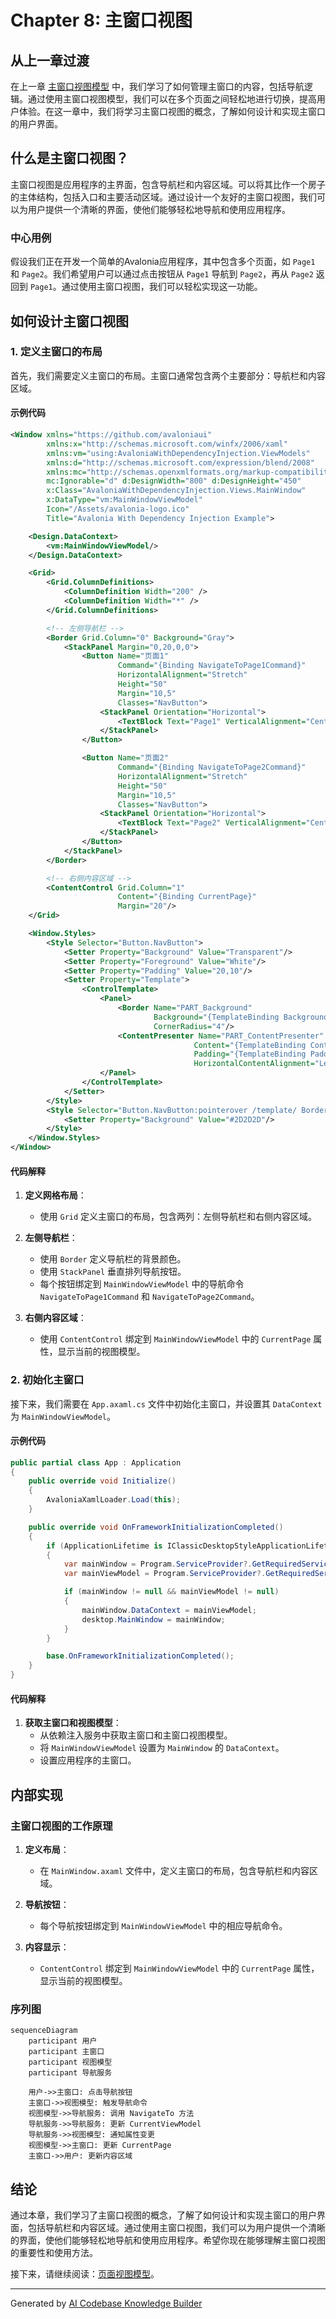 # Chapter 8: 主窗口视图

## 从上一章过渡

在上一章 [主窗口视图模型](07_主窗口视图模型_.md) 中，我们学习了如何管理主窗口的内容，包括导航逻辑。通过使用主窗口视图模型，我们可以在多个页面之间轻松地进行切换，提高用户体验。在这一章中，我们将学习主窗口视图的概念，了解如何设计和实现主窗口的用户界面。

## 什么是主窗口视图？

主窗口视图是应用程序的主界面，包含导航栏和内容区域。可以将其比作一个房子的主体结构，包括入口和主要活动区域。通过设计一个友好的主窗口视图，我们可以为用户提供一个清晰的界面，使他们能够轻松地导航和使用应用程序。

### 中心用例

假设我们正在开发一个简单的Avalonia应用程序，其中包含多个页面，如 `Page1` 和 `Page2`。我们希望用户可以通过点击按钮从 `Page1` 导航到 `Page2`，再从 `Page2` 返回到 `Page1`。通过使用主窗口视图，我们可以轻松实现这一功能。

## 如何设计主窗口视图

### 1. **定义主窗口的布局**

首先，我们需要定义主窗口的布局。主窗口通常包含两个主要部分：导航栏和内容区域。

#### 示例代码

```xml
<Window xmlns="https://github.com/avaloniaui"
        xmlns:x="http://schemas.microsoft.com/winfx/2006/xaml"
        xmlns:vm="using:AvaloniaWithDependencyInjection.ViewModels"
        xmlns:d="http://schemas.microsoft.com/expression/blend/2008"
        xmlns:mc="http://schemas.openxmlformats.org/markup-compatibility/2006"
        mc:Ignorable="d" d:DesignWidth="800" d:DesignHeight="450"
        x:Class="AvaloniaWithDependencyInjection.Views.MainWindow"
        x:DataType="vm:MainWindowViewModel"
        Icon="/Assets/avalonia-logo.ico"
        Title="Avalonia With Dependency Injection Example">

    <Design.DataContext>
        <vm:MainWindowViewModel/>
    </Design.DataContext>

    <Grid>
        <Grid.ColumnDefinitions>
            <ColumnDefinition Width="200" />
            <ColumnDefinition Width="*" />
        </Grid.ColumnDefinitions>

        <!-- 左侧导航栏 -->
        <Border Grid.Column="0" Background="Gray">
            <StackPanel Margin="0,20,0,0">
                <Button Name="页面1"
                        Command="{Binding NavigateToPage1Command}"
                        HorizontalAlignment="Stretch"
                        Height="50"
                        Margin="10,5"
                        Classes="NavButton">
                    <StackPanel Orientation="Horizontal">
                        <TextBlock Text="Page1" VerticalAlignment="Center" FontSize="15"/>
                    </StackPanel>
                </Button>

                <Button Name="页面2"
                        Command="{Binding NavigateToPage2Command}"
                        HorizontalAlignment="Stretch"
                        Height="50"
                        Margin="10,5"
                        Classes="NavButton">
                    <StackPanel Orientation="Horizontal">
                        <TextBlock Text="Page2" VerticalAlignment="Center" FontSize="15"/>
                    </StackPanel>
                </Button>
            </StackPanel>
        </Border>

        <!-- 右侧内容区域 -->
        <ContentControl Grid.Column="1"
                        Content="{Binding CurrentPage}"
                        Margin="20"/>
    </Grid>

    <Window.Styles>
        <Style Selector="Button.NavButton">
            <Setter Property="Background" Value="Transparent"/>
            <Setter Property="Foreground" Value="White"/>
            <Setter Property="Padding" Value="20,10"/>
            <Setter Property="Template">
                <ControlTemplate>
                    <Panel>
                        <Border Name="PART_Background"
                                Background="{TemplateBinding Background}"
                                CornerRadius="4"/>
                        <ContentPresenter Name="PART_ContentPresenter"
                                         Content="{TemplateBinding Content}"
                                         Padding="{TemplateBinding Padding}"
                                         HorizontalContentAlignment="Left"/>
                    </Panel>
                </ControlTemplate>
            </Setter>
        </Style>
        <Style Selector="Button.NavButton:pointerover /template/ Border#PART_Background">
            <Setter Property="Background" Value="#2D2D2D"/>
        </Style>
    </Window.Styles>
</Window>
```

#### 代码解释

1. **定义网格布局**：
   - 使用 `Grid` 定义主窗口的布局，包含两列：左侧导航栏和右侧内容区域。

2. **左侧导航栏**：
   - 使用 `Border` 定义导航栏的背景颜色。
   - 使用 `StackPanel` 垂直排列导航按钮。
   - 每个按钮绑定到 `MainWindowViewModel` 中的导航命令 `NavigateToPage1Command` 和 `NavigateToPage2Command`。

3. **右侧内容区域**：
   - 使用 `ContentControl` 绑定到 `MainWindowViewModel` 中的 `CurrentPage` 属性，显示当前的视图模型。

### 2. **初始化主窗口**

接下来，我们需要在 `App.axaml.cs` 文件中初始化主窗口，并设置其 `DataContext` 为 `MainWindowViewModel`。

#### 示例代码

```csharp
public partial class App : Application
{
    public override void Initialize()
    {
        AvaloniaXamlLoader.Load(this);
    }

    public override void OnFrameworkInitializationCompleted()
    {
        if (ApplicationLifetime is IClassicDesktopStyleApplicationLifetime desktop)
        {
            var mainWindow = Program.ServiceProvider?.GetRequiredService<MainWindow>();
            var mainViewModel = Program.ServiceProvider?.GetRequiredService<MainWindowViewModel>();

            if (mainWindow != null && mainViewModel != null)
            {
                mainWindow.DataContext = mainViewModel;
                desktop.MainWindow = mainWindow;
            }
        }

        base.OnFrameworkInitializationCompleted();
    }
}
```

#### 代码解释

1. **获取主窗口和视图模型**：
   - 从依赖注入服务中获取主窗口和主窗口视图模型。
   - 将 `MainWindowViewModel` 设置为 `MainWindow` 的 `DataContext`。
   - 设置应用程序的主窗口。

## 内部实现

### 主窗口视图的工作原理

1. **定义布局**：
   - 在 `MainWindow.axaml` 文件中，定义主窗口的布局，包含导航栏和内容区域。

2. **导航按钮**：
   - 每个导航按钮绑定到 `MainWindowViewModel` 中的相应导航命令。

3. **内容显示**：
   - `ContentControl` 绑定到 `MainWindowViewModel` 中的 `CurrentPage` 属性，显示当前的视图模型。

### 序列图

```mermaid
sequenceDiagram
    participant 用户
    participant 主窗口
    participant 视图模型
    participant 导航服务

    用户->>主窗口: 点击导航按钮
    主窗口->>视图模型: 触发导航命令
    视图模型->>导航服务: 调用 NavigateTo 方法
    导航服务->>导航服务: 更新 CurrentViewModel
    导航服务->>视图模型: 通知属性变更
    视图模型->>主窗口: 更新 CurrentPage
    主窗口->>用户: 更新内容区域
```

## 结论

通过本章，我们学习了主窗口视图的概念，了解了如何设计和实现主窗口的用户界面，包括导航栏和内容区域。通过使用主窗口视图，我们可以为用户提供一个清晰的界面，使他们能够轻松地导航和使用应用程序。希望你现在能够理解主窗口视图的重要性和使用方法。

接下来，请继续阅读：[页面视图模型](09_页面视图模型_.md)。

---

Generated by [AI Codebase Knowledge Builder](https://github.com/The-Pocket/Tutorial-Codebase-Knowledge)